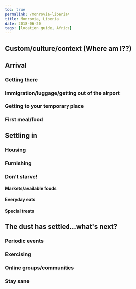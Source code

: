 ```yaml
---
toc: true
permalink: /monrovia-liberia/
title: Monrovia, Liberia
date: 2018-06-20
tags: [location guide, Africa]
---
```

## Custom/culture/context (Where am I??)
## Arrival 
### Getting there
### Immigration/luggage/getting out of the airport
### Getting to your temporary place
### First meal/food
## Settling in
### Housing 
### Furnishing
### Don't starve!
#### Markets/available foods
#### Everyday eats
#### Special treats
## The dust has settled...what's next?
### Periodic events
### Exercising
### Online groups/communities
### Stay sane
